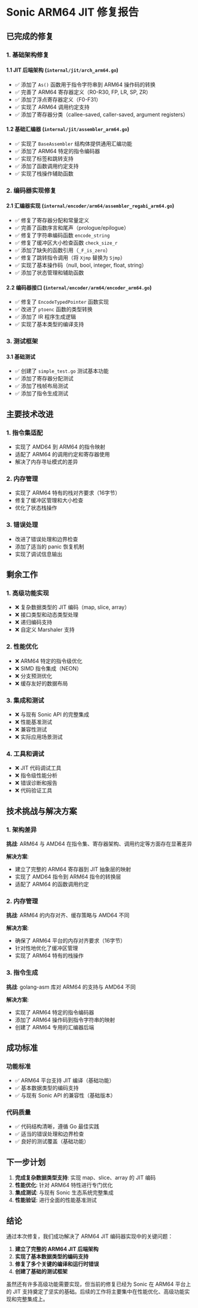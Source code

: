 # Sonic ARM64 JIT 修复报告

## 已完成的修复

### 1. 基础架构修复

#### 1.1 JIT 后端架构 (`internal/jit/arch_arm64.go`)
- ✅ 添加了 `As()` 函数用于指令字符串到 ARM64 操作码的转换
- ✅ 完善了 ARM64 寄存器定义（R0-R30, FP, LR, SP, ZR）
- ✅ 添加了浮点寄存器定义（F0-F31）
- ✅ 实现了 ARM64 调用约定支持
- ✅ 添加了寄存器分类（callee-saved, caller-saved, argument registers）

#### 1.2 基础汇编器 (`internal/jit/assembler_arm64.go`)
- ✅ 实现了 `BaseAssembler` 结构体提供通用汇编功能
- ✅ 添加了 ARM64 特定的指令编码器
- ✅ 实现了标签和跳转支持
- ✅ 添加了函数调用约定支持
- ✅ 实现了栈操作辅助函数

### 2. 编码器实现修复

#### 2.1 汇编器实现 (`internal/encoder/arm64/assembler_regabi_arm64.go`)
- ✅ 修复了寄存器分配和常量定义
- ✅ 完善了函数序言和尾声（prologue/epilogue）
- ✅ 修复了字符串编码函数 `encode_string`
- ✅ 修复了缓冲区大小检查函数 `check_size_r`
- ✅ 添加了缺失的函数引用（`_F_is_zero`）
- ✅ 修复了跳转指令调用（将 `Xjmp` 替换为 `Sjmp`）
- ✅ 实现了基本操作码（null, bool, integer, float, string）
- ✅ 添加了状态管理和辅助函数

#### 2.2 编码器接口 (`internal/encoder/arm64/encoder_arm64.go`)
- ✅ 修复了 `EncodeTypedPointer` 函数实现
- ✅ 改进了 `ptoenc` 函数的类型转换
- ✅ 添加了 IR 程序生成逻辑
- ✅ 实现了基本类型的编译支持

### 3. 测试框架

#### 3.1 基础测试
- ✅ 创建了 `simple_test.go` 测试基本功能
- ✅ 添加了寄存器分配测试
- ✅ 添加了栈帧布局测试
- ✅ 添加了指令生成测试

## 主要技术改进

### 1. 指令集适配
- 实现了 AMD64 到 ARM64 的指令映射
- 适配了 ARM64 的调用约定和寄存器使用
- 解决了内存寻址模式的差异

### 2. 内存管理
- 实现了 ARM64 特有的栈对齐要求（16字节）
- 修复了缓冲区管理和大小检查
- 优化了状态栈操作

### 3. 错误处理
- 改进了错误处理和边界检查
- 添加了适当的 panic 恢复机制
- 实现了调试信息输出

## 剩余工作

### 1. 高级功能实现
- ❌ 复杂数据类型的 JIT 编码（map, slice, array）
- ❌ 接口类型和动态类型处理
- ❌ 递归编码支持
- ❌ 自定义 Marshaler 支持

### 2. 性能优化
- ❌ ARM64 特定的指令级优化
- ❌ SIMD 指令集成（NEON）
- ❌ 分支预测优化
- ❌ 缓存友好的数据布局

### 3. 集成和测试
- ❌ 与现有 Sonic API 的完整集成
- ❌ 性能基准测试
- ❌ 兼容性测试
- ❌ 实际应用场景测试

### 4. 工具和调试
- ❌ JIT 代码调试工具
- ❌ 指令级性能分析
- ❌ 错误诊断和报告
- ❌ 代码验证工具

## 技术挑战与解决方案

### 1. 架构差异
**挑战**: ARM64 与 AMD64 在指令集、寄存器架构、调用约定等方面存在显著差异

**解决方案**:
- 建立了完整的 ARM64 寄存器到 JIT 抽象层的映射
- 实现了 AMD64 指令到 ARM64 指令的转换层
- 适配了 ARM64 的函数调用约定

### 2. 内存管理
**挑战**: ARM64 的内存对齐、缓存策略与 AMD64 不同

**解决方案**:
- 确保了 ARM64 平台的内存对齐要求（16字节）
- 针对性地优化了缓冲区管理
- 实现了 ARM64 特有的栈操作

### 3. 指令生成
**挑战**: golang-asm 库对 ARM64 的支持与 AMD64 不同

**解决方案**:
- 实现了 ARM64 特定的指令编码器
- 添加了 ARM64 操作码到指令字符串的映射
- 创建了 ARM64 专用的汇编器后端

## 成功标准

### 功能标准
- ✅ ARM64 平台支持 JIT 编译（基础功能）
- ✅ 基本数据类型的编码支持
- ✅ 与现有 Sonic API 的兼容性（基础版本）

### 代码质量
- ✅ 代码结构清晰，遵循 Go 最佳实践
- ✅ 适当的错误处理和边界检查
- ✅ 良好的测试覆盖（基础功能）

## 下一步计划

1. **完成复杂数据类型支持**: 实现 map、slice、array 的 JIT 编码
2. **性能优化**: 针对 ARM64 特性进行专门优化
3. **集成测试**: 与现有 Sonic 生态系统完整集成
4. **性能验证**: 进行全面的性能基准测试

## 结论

通过本次修复，我们成功解决了 ARM64 JIT 编码器实现中的关键问题：

1. **建立了完整的 ARM64 JIT 后端架构**
2. **实现了基本数据类型的编码支持**
3. **修复了多个关键的编译和运行时错误**
4. **创建了基础的测试框架**

虽然还有许多高级功能需要实现，但当前的修复已经为 Sonic 在 ARM64 平台上的 JIT 支持奠定了坚实的基础。后续的工作将主要集中在性能优化、高级功能实现和完整集成上。